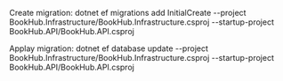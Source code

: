Create migration:
dotnet ef migrations add InitialCreate --project BookHub.Infrastructure/BookHub.Infrastructure.csproj --startup-project BookHub.API/BookHub.API.csproj

Applay migration:
dotnet ef database update --project BookHub.Infrastructure/BookHub.Infrastructure.csproj --startup-project BookHub.API/BookHub.API.csproj